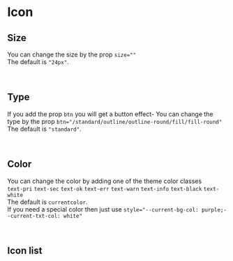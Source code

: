 # Icon

## Size

You can change the size by the prop `size=""`<br>
The default is `"24px"`.

<hhl-live-editor title="" htmlCode='
    <template>
    <div class="flexRow items-center gap-4 flexWrap">
        <H_icon icon="edit" size="14px"></H_icon>
        <H_icon icon="edit"></H_icon>
        <H_icon icon="edit" size="44px"></H_icon>
    </div>
    </template>
'>
</hhl-live-editor>

<br>

## Type

If you add the prop `btn` you will get a button effect-
You can change the type by the prop `btn="/standard/outline/outline-round/fill/fill-round"`<br>
The default is `"standard"`.

<hhl-live-editor title="" htmlCode='
      <template>
      <div class="flexRow items-center gap-4 flexWrap">
        <H_icon icon="edit" btn="standard" ></H_icon>
        <H_icon icon="edit" btn="outline" ></H_icon>
        <H_icon icon="edit" btn="outline-round" ></H_icon>
        <H_icon icon="edit" btn="fill" ></H_icon>
        <H_icon icon="edit" btn="fill-round"></H_icon>
      </div>
      </template>
'>
</hhl-live-editor>

<br>

## Color

You can change the color by adding one of the theme color classes<br>
`text-pri` `text-sec` `text-ok` `text-err` `text-warn` `text-info` `text-black` `text-white`<br>
The default is `currentcolor`.<br>
If you need a special color then just use `style="--current-bg-col: purple;--current-txt-col: white"`

<hhl-live-editor title="" htmlCode='
    <template>
     <div class="flexCol gap-4">
    <div class="flexRow items-center gap-4 flexWrap">
        <H_icon icon="edit" class="col-pri"></H_icon>
        <H_icon icon="edit" class="col-sec"></H_icon>
        <H_icon icon="edit" class="col-ok"></H_icon>
        <H_icon icon="edit" class="col-err"></H_icon>
        <H_icon icon="edit" class="col-warn"></H_icon>
        <H_icon icon="edit" class="col-info"></H_icon>
        <H_icon icon="edit" class="col-black"></H_icon>
        <H_icon icon="edit" style="--current-bg-col: purple;--current-txt-col: white"></H_icon>
    </div>
    <div class="flexRow items-center gap-4 flexWrap">
        <H_icon icon="edit" class="col-pri" btn="outline"></H_icon>
        <H_icon icon="edit" class="col-sec" btn="outline"></H_icon>
        <H_icon icon="edit" class="col-ok" btn="outline"></H_icon>
        <H_icon icon="edit" class="col-err" btn="outline"></H_icon>
        <H_icon icon="edit" class="col-warn" btn="outline"></H_icon>
        <H_icon icon="edit" class="col-info" btn="outline"></H_icon>
        <H_icon icon="edit" class="col-black" btn="outline"></H_icon>
        <H_icon icon="edit" style="--current-bg-col: purple;--current-txt-col: white" btn="outline"></H_icon>
    </div>
    <div class="flexRow items-center gap-4 flexWrap">
        <H_icon icon="edit" class="col-pri" btn="outline-round"></H_icon>
        <H_icon icon="edit" class="col-sec" btn="outline-round"></H_icon>
        <H_icon icon="edit" class="col-ok" btn="outline-round"></H_icon>
        <H_icon icon="edit" class="col-err" btn="outline-round"></H_icon>
        <H_icon icon="edit" class="col-warn" btn="outline-round"></H_icon>
        <H_icon icon="edit" class="col-info" btn="outline-round"></H_icon>
        <H_icon icon="edit" class="col-black" btn="outline-round"></H_icon>
        <H_icon icon="edit" style="--current-bg-col: purple;--current-txt-col: white" btn="outline-round"></H_icon>
    </div>
    <div class="flexRow items-center gap-4 flexWrap">
        <H_icon icon="edit" class="col-pri" btn="fill"></H_icon>
        <H_icon icon="edit" class="col-sec" btn="fill"></H_icon>
        <H_icon icon="edit" class="col-ok" btn="fill"></H_icon>
        <H_icon icon="edit" class="col-err" btn="fill"></H_icon>
        <H_icon icon="edit" class="col-warn" btn="fill"></H_icon>
        <H_icon icon="edit" class="col-info" btn="fill"></H_icon>
        <H_icon icon="edit" class="col-black" btn="fill"></H_icon>
        <H_icon icon="edit" style="--current-bg-col: purple;--current-txt-col: white" btn="fill"></H_icon>
    </div>
    <div class="flexRow items-center gap-4 flexWrap">
        <H_icon icon="edit" class="col-pri" btn="fill-round"></H_icon>
        <H_icon icon="edit" class="col-sec" btn="fill-round"></H_icon>
        <H_icon icon="edit" class="col-ok" btn="fill-round"></H_icon>
        <H_icon icon="edit" class="col-err" btn="fill-round"></H_icon>
        <H_icon icon="edit" class="col-warn" btn="fill-round"></H_icon>
        <H_icon icon="edit" class="col-info" btn="fill-round"></H_icon>
        <H_icon icon="edit" class="col-black" btn="fill-round"></H_icon>
        <H_icon icon="edit" style="--current-bg-col: purple;--current-txt-col: white" btn="fill-round"></H_icon>
    </div>
    </div>
    </template>
'>
</hhl-live-editor>

<br>

## Icon list

<icon-list/>
<br>
<br>
